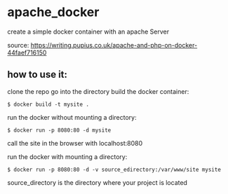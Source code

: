 # apache_docker

create a simple docker container with an apache Server

source: https://writing.pupius.co.uk/apache-and-php-on-docker-44faef716150

## how to use it:

clone the repo
go into the directory
build the docker container:                     
```
$ docker build -t mysite .
```

run the docker without mounting a directory:   
```
$ docker run -p 8080:80 -d mysite
```

call the site in the browser with localhost:8080

run the docker with mounting a directory:   
```
$ docker run -p 8080:80 -d -v source_edirectory:/var/www/site mysite
```

source_directory is the directory where your project is located
